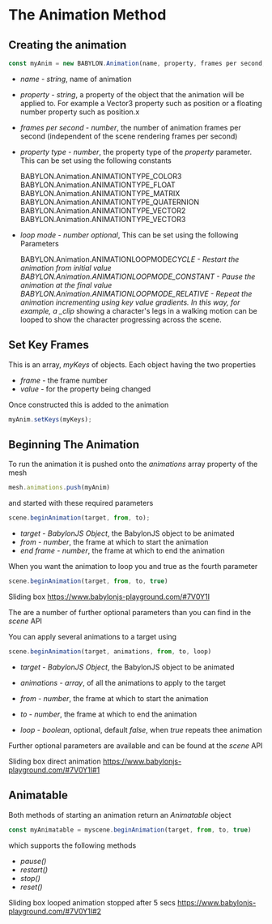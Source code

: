 # The Animation Method

## Creating the animation
```javascript
const myAnim = new BABYLON.Animation(name, property, frames per second, property type, loop mode)
```
-   _name_ - _string_, name of animation

-   _property_ - _string_, a property of the object that the animation will be applied to. For example a Vector3 property such as position or a floating number property such as position.x

-   _frames per second_ - _number_, the number of animation frames per second (independent of the scene rendering frames per second)

-   _property type_ - _number_, the property type of the _property_ parameter. This can be set using the following constants

    BABYLON.Animation.ANIMATIONTYPE_COLOR3  
    BABYLON.Animation.ANIMATIONTYPE_FLOAT  
    BABYLON.Animation.ANIMATIONTYPE_MATRIX  
    BABYLON.Animation.ANIMATIONTYPE_QUATERNION  
    BABYLON.Animation.ANIMATIONTYPE_VECTOR2  
    BABYLON.Animation.ANIMATIONTYPE_VECTOR3

-   _loop mode_ - _number optional_, This can be set using the following Parameters

    BABYLON.Animation.ANIMATIONLOOPMODE*CYCLE - Restart the animation from initial value  
    BABYLON.Animation.ANIMATIONLOOPMODE_CONSTANT - Pause the animation at the final value  
    BABYLON.Animation.ANIMATIONLOOPMODE_RELATIVE - Repeat the animation incrementing using key value gradients. In this way, for example, a \_clip* showing a character's legs in a walking motion can be looped to show the character progressing across the scene.

## Set Key Frames
This is an array, *myKeys* of objects. Each object having the two properties 

- _frame_ - the frame number
- _value_ - for the property being changed

Once constructed this is added to the animation

```javascript
myAnim.setKeys(myKeys);
```

## Beginning The Animation

To run the animation it is pushed onto the *animations* array property of the mesh

```javascript
mesh.animations.push(myAnim)
```

and started with these required parameters
```javascript
scene.beginAnimation(target, from, to);
```

-   _target_ - _BabylonJS Object_, the BabylonJS object to be animated
-   _from_ - _number_, the frame at which to start the animation
-   _end frame_ - _number_, the frame at which to end the animation


When you want the animation to loop you and true as the fourth parameter
```javascript
scene.beginAnimation(target, from, to, true)
```

Sliding box https://www.babylonjs-playground.com/#7V0Y1I

The are a number of further optional parameters than you can find in the *scene* API

You can apply several animations to a target using
```javascript
scene.beginAnimation(target, animations, from, to, loop)
```

-   _target_ - _BabylonJS Object_, the BabylonJS object to be animated

-   _animations_ - _array_, of all the animations to apply to the target

-   _from_ - _number_, the frame at which to start the animation

-   _to_ - _number_, the frame at which to end the animation

-   _loop_ - _boolean_, optional, default *false*, when *true* repeats thee animation

Further optional parameters are available and can be found at the *scene* API

Sliding box direct animation https://www.babylonjs-playground.com/#7V0Y1I#1


## Animatable

Both methods of starting an animation return an *Animatable* object 

```javascript
const myAnimatable = myscene.beginAnimation(target, from, to, true)
```

which supports the following methods

- _pause()_
- _restart()_
- _stop()_
- _reset()_

Sliding box looped animation stopped after 5 secs https://www.babylonjs-playground.com/#7V0Y1I#2